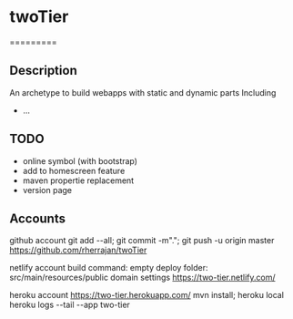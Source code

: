 # twoTier
=========

**Description**
----------------------------------------------------
An archetype to build webapps with static and dynamic parts
Including
* ...

**TODO**
----------------------------------------------------
* online symbol (with bootstrap)
* add to homescreen feature
* maven propertie replacement
* version page


**Accounts**
----------------------------------------------------

github account
git add --all; git commit -m"."; git push -u origin master
https://github.com/rherrajan/twoTier

netlify account
build command: empty
deploy folder: src/main/resources/public
domain settings
https://two-tier.netlify.com/

heroku account
https://two-tier.herokuapp.com/
mvn install; heroku local
heroku logs --tail --app two-tier

